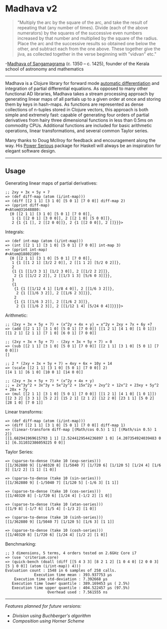 # Madhava v2

>”Multiply the arc by the square of the arc, and take the result of repeating that (any number of times). Divide (each of the above numerators) by the squares of the successive even numbers increased by that number and multiplied by the square of the radius. Place the arc and the successive results so obtained one below the other, and subtract each from the one above. These together give the jiva, as collected together in the verse beginning with "vidvan" etc."

-[Madhava of Sangamagrama](https://en.wikipedia.org/wiki/Madhava_of_Sangamagrama) (c. 1350 – c. 1425), founder of the Kerala school of astronomy and mathematics

---

Madhava is a Clojure library for forward mode [automatic differentiation](https://en.wikipedia.org/wiki/Automatic_differentiation) and integration of partial differential equations. As opposed to many other functional AD libraries, Madhava takes a stream processing approach by generating linear maps of all partials up to a given order at once and storing them by keys in hash-maps. As functions are represented as dense collections of n-tuples stored in Clojure vectors, this approach is both simple and extremely fast: capable of generating four orders of partial derivatives from hairy three dimensional functions in less than 0.5ms on commodity CPUs. Additional functions are included for basic arithmetic operations, linear transformations, and several common Taylor series.

Many thanks to Doug McIlroy for feedback and encouragement along the way. His [Power Serious](http://www.cs.dartmouth.edu/~doug/powser.html) package for Haskell will always be an inspiration for elegant software design.

---

## Usage

Generating linear maps of partial derivatives:

```
;; 2xy + 3x + 5y + 7
=> (def diff-map (atom (i/int-map)))
=> (diff [[2 1 1] [3 1 0] [5 0 1] [7 0 0]] diff-map 2)
=> (pprint diff-map)
#<Atom@31648880: 
  {0 [[2 1 1] [3 1 0] [5 0 1] [7 0 0]],
   1 {1 [[2 0 1] [3 0 0]], 2 [[2 1 0] [5 0 0]]},
   2 {1 {1 [], 2 [[2 0 0]]}, 2 {1 [[2 0 0]], 2 []}}}>
```

Integrals:

```
=> (def int-map (atom (i/int-map)))
=> (int [[2 1 1] [3 1 0] [5 0 1] [7 0 0]] int-map 3)
=> (pprint int-map)
#<Atom@18802109: 
  {0 [[2 1 1] [3 1 0] [5 0 1] [7 0 0]],
   1 {1 [[1 2 1] [3/2 2 0]], 2 [[1 1 2] [5/2 0 2]]},
   2
   {1 {1 [[1/3 3 1] [1/2 3 0]], 2 [[1/2 2 2]]},
    2 {1 [[1/2 2 2]], 2 [[1/3 1 3] [5/6 0 3]]}},
   3
   {1
    {1 {1 [[1/12 4 1] [1/8 4 0]], 2 [[1/6 3 2]]},
     2 {1 [[1/6 3 2]], 2 [[1/6 2 3]]}},
    2
    {1 {1 [[1/6 3 2]], 2 [[1/6 2 3]]},
     2 {1 [[1/6 2 3]], 2 [[1/12 1 4] [5/24 0 4]]}}}}>
```

Arithmetic:

```
;; (2xy + 3x + 5y + 7) + (x^2y + 4x + y) = x^2y + 2xy + 7x + 6y +7
=> (add [[2 1 1] [3 1 0] [5 0 1] [7 0 0]] [[1 2 1] [4 1 0] [1 0 1]])
[[1 2 1] [2 1 1] [7 1 0] [6 0 1] [7 0 0]]

;; (2xy + 3x + 5y + 7) - (2xy + 3x + 5y + 7) = 0
=> (sub [[2 1 1] [3 1 0] [5 0 1] [7 0 0]] [[2 1 1] [3 1 0] [5 0 1] [7 0 0]])
[]

;; 2 * (2xy + 3x + 5y + 7) = 4xy + 6x + 10y + 14
=> (scale [[2 1 1] [3 1 0] [5 0 1] [7 0 0]] 2)
[[4 1 1] [6 1 0] [10 0 1] [14 0 0]]

;; (2xy + 3x + 5y + 7) * (x^2y + 4x + y)
;; = 2x^3y^2 + 3x^3y + 5x^2y^2 + 15x^2y + 2xy^2 + 12x^2 + 23xy + 5y^2 + 28x + 7y
=> (mul [[2 1 1] [3 1 0] [5 0 1] [7 0 0]] [[1 2 1] [4 1 0] [1 0 1]])
[[2 3 2] [3 3 1] [5 2 2] [15 2 1] [2 1 2] [12 2 0] [23 1 1] [5 0 2] [28 1 0] [7 0 1]]
```

Linear transforms:

```
=> (def diff-map (atom (i/int-map)))
=> (diff [[2 1 1] [3 1 0] [5 0 1] [7 0 0]] diff-map 1)
=> (linear-transform diff-map [(Math/cos 0.5) 1 1] [(Math/sin 0.5) 1 2])
[[1.682941969615793 1 1] [2.5244129544236897 1 0] [4.207354924039483 0 1] [6.311032386059225 0 0]]
```

Taylor Series:

```
=> (sparse-to-dense (take 10 (exp-series)))
[[1/362880 9] [1/40320 8] [1/5040 7] [1/720 6] [1/120 5] [1/24 4] [1/6 3] [1/2 2] [1 1] [1 0]]

=> (sparse-to-dense (take 10 (sin-series)))
[[1/362880 9] [-1/5040 7] [1/120 5] [-1/6 3] [1 1]]

=> (sparse-to-dense (take 10 (cos-series)))
[[1/40320 8] [-1/720 6] [1/24 4] [-1/2 2] [1 0]]

=> (sparse-to-dense (take 10 (atan-series)))
[[1/9 8] [-1/7 6] [1/5 4] [-1/3 2] [1 0]]

=> (sparse-to-dense (take 10 (sinh-series)))
[[1/362880 9] [1/5040 7] [1/120 5] [1/6 3] [1 1]]

=> (sparse-to-dense (take 10 (cosh-series)))
[[1/40320 8] [1/720 6] [1/24 4] [1/2 2] [1 0]]
```

Benchmarking:

```
;; 3 dimensions, 5 terms, 4 orders tested on 2.6GHz Core i7 
=> (use 'criterium.core)
=> (quick-bench (doall (diff [[5 4 3 3] [8 2 1 2] [1 0 4 0] [2 0 0 3] [5 1 0 0]] (atom (i/int-map)) 4)))
Evaluation count : 1548 in 6 samples of 258 calls.
             Execution time mean : 393.937753 µs
    Execution time std-deviation : 7.392668 µs
   Execution time lower quantile : 389.169453 µs ( 2.5%)
   Execution time upper quantile : 404.522457 µs (97.5%)
                   Overhead used : 7.561555 ns
```

---

*Features planned for future versions:*

+ *Division using Buchberger's algorithm*
+ *Composition using Horner Scheme*